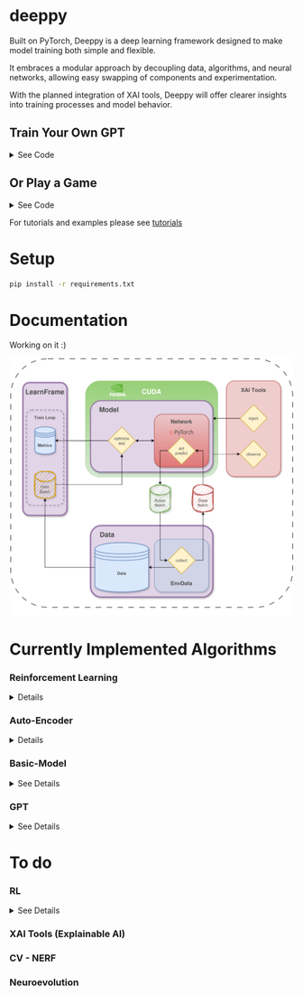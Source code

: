 

# deeppy

Built on PyTorch, Deeppy is a deep learning framework designed to make model training both simple and flexible.

It embraces a modular approach by decoupling data, algorithms, and neural networks, allowing easy swapping of components and experimentation.

With the planned integration of XAI tools, Deeppy will offer clearer insights into training processes and model behavior.
##

## Train Your Own GPT
<details>
	
<summary>See Code</summary>

### 1 - Configure parameters

```python
encoding = tiktoken.encoding_for_model("gpt-2")

vocab_size = encoding.n_vocab
context_size = 64
embed_dim = 1024
num_heads = 16
num_layers = 24
```
### 2 - Create Your Dataset

```python
with open("assets/shakespeare.txt", "r", encoding = "utf-8") as f:
    text = f.read()

data = GPTText(text=text, tokenizer=encoding, context_size = context_size)
```

### 3 - Create GPT Model

```python
GPT_params = {
    "optimizer_params":Optimizer_params,
    "vocab_size":vocab_size,
    "embed_dim":embed_dim,
    "num_heads":num_heads,
    "num_layers":num_layers,
    "context_size":context_size,
    "device":device,
    "criterion":nn.CrossEntropyLoss(ignore_index = -1),
}

model = GPT(**GPT_params)
```

### 4 - And Finally:
```python
lf = LearnFrame(model,data)

for i in range(epoch):
    lf.optimize()
    lf.test()
lf.plot(show_result=True, log=True, save = "GPT.png")
model.generate("The")
```
![](tutorials/assets/GPT.png)

### 5 - 
</details>

## Or Play a Game

<details>
<summary>See Code</summary>
	
### 1 - Create Your Dataset

```python
import deeppy as dp

env = gym.make("LunarLander-v1")
data = dp.EnvData(env, buffer_size=100000)
```  
### 2 - Create Your Neural-Network
```python
policy_network = {
    "layers" : [obs,128,128,act],
    "blocks" : [nn.Linear, nn.ReLU]
    "out_act" : nn.Softmax,
    "weight_init" : "uniform"
}
``` 
### 3- Choose an Algorithm
```python
model = dp.SAC(**sac_params) #Soft Actor Critic
``` 
### 4-And Finally:
```python
lf = dp.LearningFrame(model, data)

for epoch in range(EPOCH):
	#Take one step in environment using the model
	lf.collect()
	#Train SAC one step
	lf.optimize()
#Automatic plotting 
lf.plot()
``` 
![](tutorials/assets/plot.jpg)

### 5- Watch Your Agent Play
```python
lf.get_anim()
``` 
![](tutorials/assets/lunarlander.gif)
### 6- Easily Save-Load Your Models
```python
lf.save(file_name)
lf.load(file_name)
```

</details>

For tutorials and examples please see [tutorials](tutorials)
###
# Setup
```bash
pip install -r requirements.txt
```
# Documentation

Working on it :)

![](tutorials/assets/diagram.png)

# Currently Implemented Algorithms
### Reinforcement Learning
<details>
 
For tutorials and examples please see [tutorials](tutorials/RL_algorithm_tutorials.ipynb)

[DQN](models/rl/dqn.py)
<details>
<summary> Papers</summary>
       
        DQN        - [https://arxiv.org/abs/2201.07211]
        Double DQN - [https://arxiv.org/abs/1509.06461]
</details>

[Double DQN](models/rl/dqn.py)
<details>
<summary> Papers</summary>

                   - https://arxiv.org/pdf/1910.07207
</details>


[SAC](models/rl/sac.py)
<details>
<summary>Papers</summary>

        Discrete   - https://arxiv.org/abs/1910.07207
        Continuous - https://arxiv.org/abs/1812.05905
</details> 
</details>

### Auto-Encoder

<details>

[B-Vae](models/autoencoder/b_vae.py)
<details>
<summary>Papers</summary>
	               - https://openreview.net/forum?id=Sy2fzU9gl
</details> 
</details>

### Basic-Model

<details>
<summary>See Details</summary>

For tutorials and examples please see [tutorials](tutorials/introduction.ipynb)

</details>

### GPT
<details>
<summary>See Details</summary>

For tutorials and examples please see [tutorials](tutorials/GPT-tutorial.ipynb)

</details>


# To do
### RL


<details>
<summary>See Details</summary>

[Dueling DQN]

[PPO]

[Model Based Policy Optimization (MBPO)]

[SafeMBPO]
</details>


### XAI Tools (Explainable AI)

### CV - NERF

### Neuroevolution


